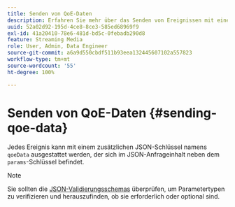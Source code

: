 ```yaml
---
title: Senden von QoE-Daten
description: Erfahren Sie mehr über das Senden von Ereignissen mit einem JSON-Schlüssel „qoeData“.
uuid: 52a02d92-195d-4ce8-8ce3-585ed68969f9
exl-id: 41a20410-78e6-481d-bd5c-0febadb290d8
feature: Streaming Media
role: User, Admin, Data Engineer
source-git-commit: a6a9d550cbdf511b93eea132445607102a557823
workflow-type: tm+mt
source-wordcount: '55'
ht-degree: 100%

---
```


# Senden von QoE-Daten {#sending-qoe-data}

Jedes Ereignis kann mit einem zusätzlichen JSON-Schlüssel namens `qoeData` ausgestattet werden, der sich im JSON-Anfrageinhalt neben dem `params`-Schlüssel befindet.

>[!NOTE]
>
>Sie sollten die [JSON-Validierungsschemas](mc-api-validate-reqs.md) überprüfen, um Parametertypen zu verifizieren und herauszufinden, ob sie erforderlich oder optional sind.
